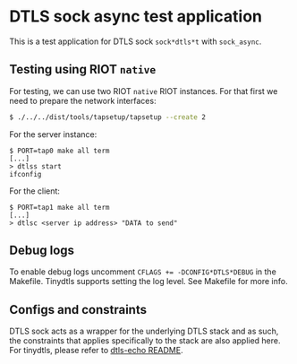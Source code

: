 # DTLS sock async test application

This is a test application for DTLS sock `sock*dtls*t` with `sock_async`.

## Testing using RIOT `native`

For testing, we can use two RIOT `native` RIOT instances. For that first we
need to prepare the network interfaces:

```bash
$ ./../../dist/tools/tapsetup/tapsetup --create 2
```

For the server instance:

```
$ PORT=tap0 make all term
[...]
> dtlss start
ifconfig
```

For the client:

```
$ PORT=tap1 make all term
[...]
> dtlsc <server ip address> "DATA to send"
```

## Debug logs

To enable debug logs uncomment `CFLAGS += -DCONFIG*DTLS*DEBUG` in the Makefile.
Tinydtls supports setting the log level. See Makefile for more info.

## Configs and constraints

DTLS sock acts as a wrapper for the underlying DTLS stack and as such, the
constraints that applies specifically to the stack are also applied here.
For tinydtls, please refer to [dtls-echo README][1].

[1]: https://github.com/RIOT-OS/RIOT/blob/master/examples/networking/dtls/dtls-echo/README.md
